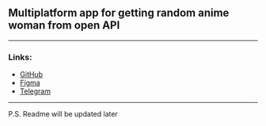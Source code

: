 ## Multiplatform app for getting random anime woman from open API

---
### Links:
- [GitHub](https://github.com/YaroslavPolosukhin/Nyamuse-Multiplatform)
- [Figma](https://www.figma.com/design/o60NX5Z3ZEE7iSyCGSywGa/nyamuse)
- [Telegram](https://t.me/NyamuseApp)

---
P.S. Readme will be updated later